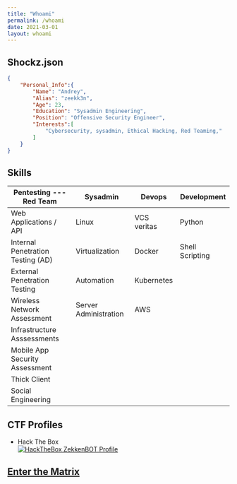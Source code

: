 ```yaml
---
title: "Whoami"
permalink: /whoami
date: 2021-03-01
layout: whoami
---
```


## Shockz.json

```json
{
    "Personal_Info":{
        "Name": "Andrey",
        "Alias": "zeekk3n",
        "Age": 23,
        "Education": "Sysadmin Engineering",
        "Position": "Offensive Security Engineer",
        "Interests":[
            "Cybersecurity, sysadmin, Ethical Hacking, Red Teaming,"
        ]
    }
}
```

## Skills

| Pentesting ---Red Team | Sysadmin | Devops |  Development |
|-------|--------|---------|---------|
| Web Applications / API | Linux | VCS veritas | Python |
| Internal Penetration Testing (AD) | Virtualization | Docker | Shell Scripting |
| External Penetration Testing | Automation | Kubernetes |  |
| Wireless Network Assessment | Server Administration | AWS |  |
| Infrastructure Asssessments |  |  |  |
| Mobile App Security Assessment |  |  |  |
| Thick Client |  |  |  |
| Social Engineering |  |  |  |


## CTF Profiles


* Hack The Box
    <div class="doubleimg">
        <a href="https://app.hackthebox.eu/profile/883541">
            <img src="https://www.hackthebox.eu/badge/image/883541" alt="HackTheBox ZekkenBOT Profile">
        </a>
    </div>

## <a href="#" style="cursor: pointer;" onclick="get_matrix()">Enter the Matrix</a>
